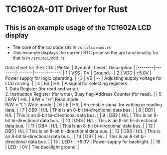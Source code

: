 TC1602A-01T Driver for Rust
===========================
## This is an example usage of the TC1602A LCD display

- The core of the lcd code sits in
```/src/lcd/mod.rs```
- This example displays the current BTC price so the api functionality for that is in
```/src/api/mod.rs```

Data sheet for the LCD:
| PinNo. | Symbol | Level  | Description |
|--------|--------|--------|-------------|
| 1      | VSS    | 0V     | Ground. |
| 2      | VDD    | +5.0V  | Power supply for logic operating. |
| 3      | V0     | --     | Adjusting supply voltage for LCD driving. |
| 4      | RS     | H/L    | A signal for selecting registers:<br>1. Data Register (for read and write)<br>2. Instruction Register (for write), Busy flag-Address Counter (for read). |
| 5      | R/W    | H/L    | R/W = “H”: Read mode.<br>R/W = “L”: Write mode. |
| 6      | E      | H/L    | An enable signal for writing or reading data. |
| 7      | DB0    | H/L    | This is an 8-bit bi-directional data bus. |
| 8      | DB1    | H/L    | This is an 8-bit bi-directional data bus. |
| 9      | DB2    | H/L    | This is an 8-bit bi-directional data bus. |
| 10     | DB3    | H/L    | This is an 8-bit bi-directional data bus. |
| 11     | DB4    | H/L    | This is an 8-bit bi-directional data bus. |
| 12     | DB5    | H/L    | This is an 8-bit bi-directional data bus. |
| 13     | DB6    | H/L    | This is an 8-bit bi-directional data bus. |
| 14     | DB7    | H/L    | This is an 8-bit bi-directional data bus. |
| 15     | LED+   | +5.0V  | Power supply for backlight. |
| 16     | LED-   | 0V     | The backlight ground. |
